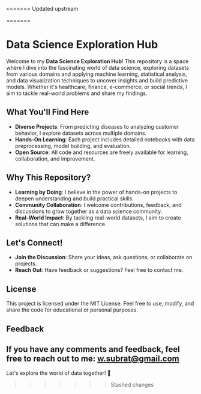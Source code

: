 <<<<<<< Updated upstream

=======
# Data Science Exploration Hub
Welcome to my **Data Science Exploration Hub**! This repository is a space where I dive into the fascinating world of data science, exploring datasets from various domains and applying machine learning, statistical analysis, and data visualization techniques to uncover insights and build predictive models. Whether it's healthcare, finance, e-commerce, or social trends, I aim to tackle real-world problems and share my findings.

## What You'll Find Here
- **Diverse Projects**: From predicting diseases to analyzing customer behavior, I explore datasets across multiple domains.
- **Hands-On Learning**: Each project includes detailed notebooks with data preprocessing, model building, and evaluation.
- **Open Source**: All code and resources are freely available for learning, collaboration, and improvement.

## Why This Repository?
- **Learning by Doing**: I believe in the power of hands-on projects to deepen understanding and build practical skills.
- **Community Collaboration**: I welcome contributions, feedback, and discussions to grow together as a data science community.
- **Real-World Impact**: By tackling real-world datasets, I aim to create solutions that can make a difference.

## Let's Connect!
- **Join the Discussion**: Share your ideas, ask questions, or collaborate on projects.
- **Reach Out**: Have feedback or suggestions? Feel free to contact me.

## License
This project is licensed under the MIT License. Feel free to use, modify, and share the code for educational or personal purposes.

## Feedback
If you have any comments and feedback, feel free to reach out to me: **w.subrat@gmail.com**
---

Let's explore the world of data together! 🚀
>>>>>>> Stashed changes
